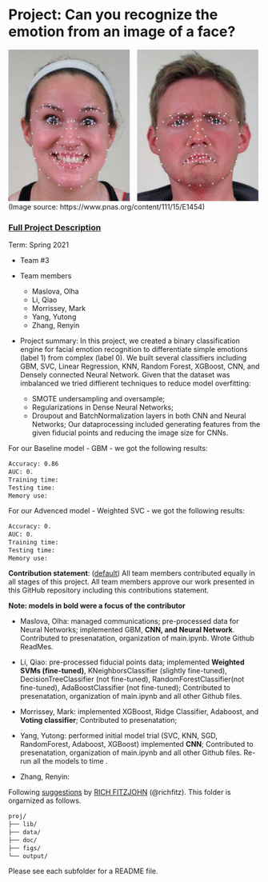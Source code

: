 # Project: Can you recognize the emotion from an image of a face? 
<img src="figs/CE.jpg" alt="Compound Emotions" width="500"/>
(Image source: https://www.pnas.org/content/111/15/E1454)

### [Full Project Description](doc/project3_desc.md)

Term: Spring 2021

+ Team #3
+ Team members
	+ Maslova, Olha
	+ Li, Qiao
	+ Morrissey, Mark
	+ Yang, Yutong
	+ Zhang, Renyin

+ Project summary: In this project, we created a binary classification engine for facial emotion recognition to differentiate simple emotions (label 1) from complex (label 0). We built several classifiers including GBM, SVC, Linear Regression, KNN, Random Forest, XGBoost, CNN, and Densely connected Neural Network. Given that the dataset was imbalanced we tried diffierent techniques to reduce model overfitting: 
	+ SMOTE undersampling and oversample;
	+ Regularizations in Dense Neural Networks;
	+ Droupout and BatchNormalization layers in both CNN and Neural Networks;
Our dataprocessing included generating features from the given fiducial points and reducing the image size for CNNs.

For our Baseline model - GBM - we got the following results:

	Accuracy: 0.86
	AUC: 0.
	Training time: 
	Testing time: 
	Memory use: 

For our Advenced model - Weighted SVC - we got the following results:

	Accuracy: 0.
	AUC: 0.
	Training time: 
	Testing time: 
	Memory use: 
	
**Contribution statement**: ([default](doc/a_note_on_contributions.md)) All team members contributed equally in all stages of this project. All team members approve our work presented in this GitHub repository including this contributions statement. 

**Note: models in bold were a focus of the contributor**

+ Maslova, Olha: managed communications; pre-processed data for Neural Networks; implemented GBM, **CNN, and Neural Network**. Contributed to presenatation, organization of main.ipynb. Wrote Github ReadMes.

+ Li, Qiao: pre-processed fiducial points data; implemented **Weighted SVMs (fine-tuned)**, KNeighborsClassifier (slightly fine-tuned), DecisionTreeClassifier (not fine-tuned), RandomForestClassifier(not fine-tuned), AdaBoostClassifier (not fine-tuned); Contributed to presenatation, organization of main.ipynb and all other Github files.

+ Morrissey, Mark: implemented XGBoost, Ridge Classifier, Adaboost, and **Voting classifier**; Contributed to presenatation;

+ Yang, Yutong: performed initial model trial (SVC, KNN, SGD, RandomForest, Adaboost, XGBoost) implemented **CNN**; Contributed to presenatation, organization of main.ipynb and all other Github files. Re-run all the models to time .


+ Zhang, Renyin: 


Following [suggestions](http://nicercode.github.io/blog/2013-04-05-projects/) by [RICH FITZJOHN](http://nicercode.github.io/about/#Team) (@richfitz). This folder is orgarnized as follows.

```
proj/
├── lib/
├── data/
├── doc/
├── figs/
└── output/
```

Please see each subfolder for a README file.
